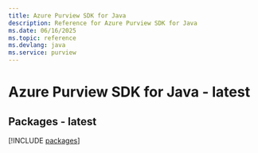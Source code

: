 ```yaml
---
title: Azure Purview SDK for Java
description: Reference for Azure Purview SDK for Java
ms.date: 06/16/2025
ms.topic: reference
ms.devlang: java
ms.service: purview
---
```

# Azure Purview SDK for Java - latest
## Packages - latest
[!INCLUDE [packages](purview-index.md)]